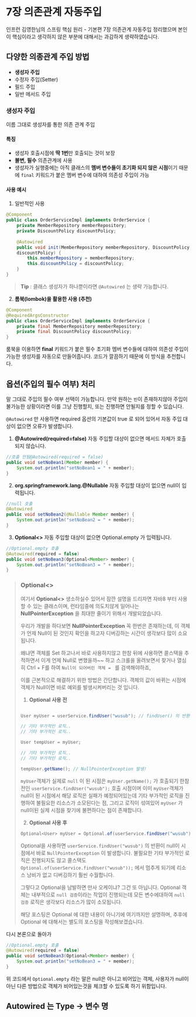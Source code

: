 # 7장 의존관계 자동주입

인프런 김영한님의 스프링 핵심 원리 - 기본편 7장 의존관계 자동주입 정리했으며 본인이 핵심이라고 생각하지 않은 부분에 대해서는 과감하게 생략하였습니다.

## 다양한 의종관계 주입 방법

- **생성자 주입**
- 수정자 주입(Setter)
- 필드 주입
- 일반 메서드 주입

### 생성자 주입

이름 그대로 생성자를 통한 의존 관계 주입

#### 특징

- 생성자 호출시점에 **딱 1번**만 호출되는 것이 보장
- **불변, 필수** 의존관계에 사용
- 생성자가 실행중에는 아직 클래스의 **멤버 변수들이 초기화 되지 않은 시점**이기 때문에 `final` 키워드가 붙은 멤버 변수에 대하여 의존성 주입이 가능


#### 사용 예시

1. 일반적인 사용
```java
@Component
public class OrderServiceImpl implements OrderService {
    private MemberRepository memberRepository;
    private DiscountPolicy discountPolicy;
   
    @Autowired
    public void init(MemberRepository memberRepository, DiscountPolicy
    discountPolicy) {
        this.memberRepository = memberRepository;
        this.discountPolicy = discountPolicy;
    }
}
```

> **Tip** : 클래스 생성자가 하나뿐이라면 `@Autowired` 는 생략 가능합니다.


2. **롬북(lombok)을 활용한 사용 (추천)**
```java
@Component
@RequiredArgsConstructor
public class OrderServiceImpl implements OrderService {
    private final MemberRepository memberRepository;
    private final DiscountPolicy discountPolicy;
}
```

룸북을 이용하면 **final** 키워드가 붙은 필수 초기화 멤버 변수들에 대하여 의존성 주입이 가능한 생성자를 자동으로 만들어줍니다. 코드가 깔끔하기 때문에 이 방식을 추천합니다.

## 옵션(주입의 필수 여부) 처리
말 그대로 주입의 필수 여부 선택이 가능합니다.
만약 원하는 `빈`이 존재하지않아 주입이 불가능한 상황이라면 이를 그냥 진행할지, 또는 진행하면 안될지를 정할 수 있습니다.

`@Autowired` 만 사용하면 required 옵션의 기본값이 true 로 되어 있어서 자동 주입 대상이 없으면 오류가 발생합니다.

1. **@Autowired(required=false)**
자동 주입할 대상이 없으면 메서드 자체가 호출되지 않습니다.

```java
//호출 안됨@Autowired(required = false)
public void setNoBean1(Member member) {
    System.out.println("setNoBean1 = " + member);
}
```

2. **org.springframework.lang.@Nullable**
자동 주입할 대상이 없으면 null이 입력됩니다.

```java
//null 호출
@Autowired
public void setNoBean2(@Nullable Member member) {
    System.out.println("setNoBean2 = " + member);
}
```

3. **Optional<>**
자동 주입할 대상이 없으면 Optional.empty 가 입력됩니다.

```java
//Optional.empty 호출
@Autowired(required = false)
public void setNoBean3(Optional<Member> member) {
    System.out.println("setNoBean3 = " + member);
}
```


> ### Optional<>
>
> 여기서 **Optional<>** 생소하실수 있어서 잠깐 설명을 드리자면
> 자바8 부터 사용할 수 있는 클래스이며,
> 런타임중에 의도치않게 일어나는 **NullPointerException** 을 최대한 줄이기 위해서 개발되었습니다.
> 
> 우리가 개발을 하다보면 **NullPointerException** 꼭 한번은 존재하는데, 이 객체가 언제 Null이 된 것인지 확인을 하고자 디버깅하는 시간이 생각보다 많이 소요됩니다.
> 
> 왜냐면 객체를 Set 하고나서 바로 사용하지않고 한참 뒤에 사용하면 콜스택을 추적하면서 이게 언제 Null로 변했을까~~ 하고 스크롤을 올려보면서 찾거나 열심히 Ctrl + F를 하여 `Null이 되어버린 객체 = ` 를 검색해야하죠,
> 
> 이를 근본적으로 해결하기 위한 방법은 간단합니다.
> 객체의 값이 바뀌는 시점에 객체가 Null이면 바로 예외를 발생시켜버리는 것 입니다.
> 
> 1. **Optional 사용 전**
> ```java
> 
> User myUser = userService.findUser("wusub"); // findUser() 의 반환값이 null 일 때
> 
> // 기타 부가적인 로직..
> // 기타 부가적인 로직..
>
> User tempUser = myUser;
> 
> // 기타 부가적인 로직..
> // 기타 부가적인 로직..
> 
> tempUser.getName(); // NullPointerException 발생!
> ```
> 
> `myUser`객체가 실제로 `null` 이 된 시점은 `myUser.getName();` 가 호출되기 한참 전인 `userService.findUser("wusub");` 호출 시점이며 이미 `myUser`객체가 null이 된 시점에서 해당 로직은 실패가 예정되어있는데 기타 부가적인 로직을 진행하여 불필요한 리소스가 소모된다는 점, 그리고 로직이 섞여있어 `myUser` 가 null이된 실제 시점을 찾기에 불편하다는 점이 존재합니다.
> 
> 2. **Optional 사용 후**
> ```java
> Optional<User> myUser = Optional.of(userService.findUser("wusub")); // findUser() 의 반환값이 null 일 때 바로 NullPointerException 발생!
> ```
> 
> Optional을 사용하면 `userService.findUser("wusub")` 의 반환이 null이 시점에서 바로 `NullPointerException` 이 발생합니다.
> 불필요한 기타 부가적인 로직은 진행되지도 않고 콜스택도 `Optional.of(userService.findUser("wusub"));` 에서 멈추게 되기에 리소스 낭비가 없고 디버깅하기 훨씬 수월합니다.
> 
> 그렇다고 Optional을 남발하면 만사 오케이냐? 그건 또 아닙니다. Optional 객체는 내부적으로 `null 검증`이라는 작업이 진행되는데 모든 변수에대하여 `null 검증` 로직은 생각보다 리소스가 많이 소모됩니다.
> 
> 해당 포스팅은 Optional 에 대한 내용이 아니기에 여기까지만 설명하며, 추후에 Optional 에 대해서는 별도의 포스팅을 작성해보겠습니다.

다시 본론으로 돌아가

```java
//Optional.empty 호출
@Autowired(required = false)
public void setNoBean3(Optional<Member> member) {
    System.out.println("setNoBean3 = " + member);
}
```

위 코드에서 `Optional.empty` 라는 말은 null은 아니고 비어있는 객체, 사용자가 null이 아닌 다른 방법으로 객체가 비어있는것을 체크할 수 있도록 하기 위함입니다.

## Autowired 는 Type -> 변수 명



